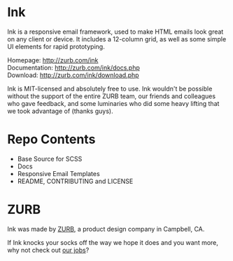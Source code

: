Ink
===

Ink is a responsive email framework, used to make HTML emails look great on any client or device.  It includes a 12-column grid, as well as some simple UI elements for rapid prototyping.

Homepage:      http://zurb.com/ink<br />
Documentation: http://zurb.com/ink/docs.php<br />
Download:      http://zurb.com/ink/download.php

Ink is MIT-licensed and absolutely free to use. Ink wouldn't be possible without the support of the entire ZURB team, our friends and colleagues who gave feedback, and some luminaries who did some heavy lifting that we took advantage of (thanks guys).

Repo Contents
=============

* Base Source for SCSS
* Docs
* Responsive Email Templates
* README, CONTRIBUTING and LICENSE

ZURB
====

Ink was made by [ZURB](http://www.zurb.com), a product design company in Campbell, CA.

If Ink knocks your socks off the way we hope it does and you want more, why not check out [our jobs](http://www.zurb.com/talent)?